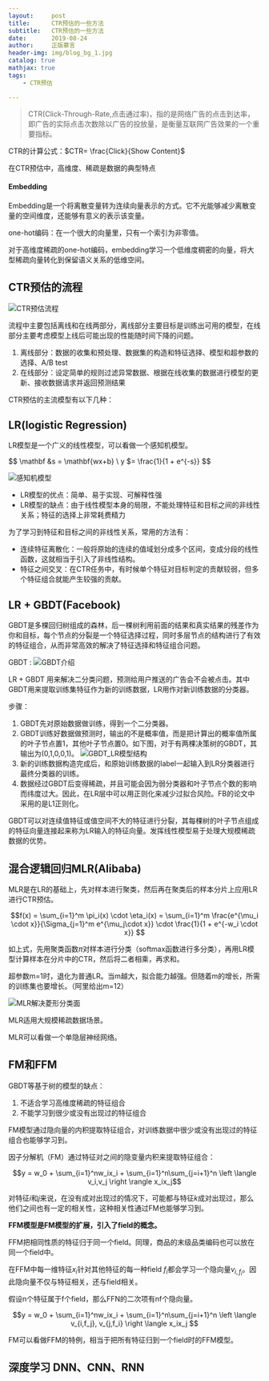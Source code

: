 ```yaml
---
layout:     post
title:      CTR预估的一些方法
subtitle:   CTR预估的一些方法
date:       2019-08-24
author:     正版慕言
header-img: img/blog_bg_1.jpg
catalog: true
mathjax: true
tags:
    - CTR预估

---
```


> CTR(Click-Through-Rate,点击通过率)，指的是网络广告的点击到达率，即广告的实际点击次数除以广告的投放量，是衡量互联网广告效果的一个重要指标。

CTR的计算公式：$CTR= \frac{Click}{Show Content}$

在CTR预估中，高维度、稀疏是数据的典型特点

#### Embedding

Embedding是一个将离散变量转为连续向量表示的方式。它不光能够减少离散变量的空间维度，还能够有意义的表示该变量。

one-hot编码：在一个很大的向量里，只有一个索引为非零值。

对于高维度稀疏的one-hot编码，embedding学习一个低维度稠密的向量，将大型稀疏向量转化到保留语义关系的低维空间。



## CTR预估的流程

![CTR预估流程](/img/Journal/CTR/CTR预估流程.jpg)

流程中主要包括离线和在线两部分，离线部分主要目标是训练出可用的模型，在线部分主要考虑模型上线后可能出现的性能随时间下降的问题。

1. 离线部分：数据的收集和预处理、数据集的构造和特征选择、模型和超参数的选择、A/B test
2. 在线部分：设定简单的规则过滤异常数据、根据在线收集的数据进行模型的更新、接收数据请求并返回预测结果


CTR预估的主流模型有以下几种：

## LR(logistic Regression)

LR模型是一个广义的线性模型，可以看做一个感知机模型。

$$
\mathbf &s = \mathbf{wx+b} \\
y $= \frac{1}{1 + e^{-s}}
$$

![感知机模型](/img/Journal/CTR/感知机模型.jpg)

* LR模型的优点：简单、易于实现、可解释性强
* LR模型的缺点：由于线性模型本身的局限，不能处理特征和目标之间的非线性关系；特征的选择上非常耗费精力

为了学习到特征和目标之间的非线性关系，常用的方法有：

* 连续特征离散化：一般将原始的连续的值域划分成多个区间，变成分段的线性函数，这就相当于引入了非线性结构。
* 特征之间交叉：在CTR任务中，有时候单个特征对目标判定的贡献较弱，但多个特征组合就能产生较强的贡献。

## LR + GBDT(Facebook)

GBDT是多棵回归树组成的森林，后一棵树利用前面的结果和真实结果的残差作为你和目标，每个节点的分裂是一个特征选择过程，同时多层节点的结构进行了有效的特征组合，从而非常高效的解决了特征选择和特征组合问题。

GBDT : ![GBDT介绍](https://lsbmzzz.github.io/2019/08/24/GBDT%E5%92%8CXGBoost%E7%9A%84%E7%90%86%E8%A7%A3/)

LR + GBDT 用来解决二分类问题，预测给用户推送的广告会不会被点击。其中GBDT用来提取训练集特征作为新的训练数据，LR用作对新训练数据的分类器。

步骤：
1. GBDT先对原始数据做训练，得到一个二分类器。
2. GBDT训练好数据做预测时，输出的不是概率值，而是把计算出的概率值所属的叶子节点置1，其他叶子节点置0。如下图，对于有两棵决策树的GBDT，其输出为(0,1,0,0,1)。
![GBDT_LR模型结构](/img/Journal/CTR/GBDT+LR的模型结构.png)
3. 新的训练数据构造完成后，和原始训练数据的label一起输入到LR分类器进行最终分类器的训练。
4. 数据经过GBDT后变得稀疏，并且可能会因为弱分类器和叶子节点个数的影响而纬度过大。因此，在LR层中可以用正则化来减少过拟合风险。FB的论文中采用的是L1正则化。

GBDT可以对连续值特征或值空间不大的特征进行分裂，其每棵树的叶子节点组成的特征向量连接起来称为LR输入的特征向量。发挥线性模型易于处理大规模稀疏数据的优势。

## 混合逻辑回归MLR(Alibaba)

MLR是在LR的基础上，先对样本进行聚类，然后再在聚类后的样本分片上应用LR进行CTR预估。

$$f(x) = \sum_{i=1}^m \pi_i(x) \cdot \eta_i(x) = \sum_{i=1}^m \frac{e^{\mu_i \cdot x}}{\Sigma_{j=1}^m e^{\mu_j\cdot x}} \cdot \frac{1}{1 + e^{-w_i \cdot x}} $$

如上式，先用聚类函数$\pi$对样本进行分类（softmax函数进行多分类），再用LR模型计算样本在分片中的CTR，然后将二者相乘，再求和。

超参数m=1时，退化为普通LR。当m越大，拟合能力越强。但随着m的增长，所需的训练集也要增长。（阿里给出m=12）

![MLR解决菱形分类面](/img/Journal/CTR/MLR解决菱形分类面的样例.png)

MLR适用大规模稀疏数据场景。

MLR可以看做一个单隐层神经网络。

## FM和FFM

GBDT等基于树的模型的缺点：

1. 不适合学习高维度稀疏的特征组合
2. 不能学习到很少或没有出现过的特征组合

FM模型通过隐向量的内积提取特征组合，对训练数据中很少或没有出现过的特征组合也能够学习到。

因子分解机（FM）通过特征对之间的隐变量内积来提取特征组合：

$$y = w_0 + \sum_{i=1}^nw_ix_i + \sum_{i=1}^n\sum_{j=i+1}^n \left \langle v_i,v_j \right \rangle x_ix_j$$

对特征$i$和$j$来说，在没有成对出现过的情况下，可能都与特征$k$成对出现过，那么他们之间也有一定的相关性，这种相关性通过FM也能够学习到。

**FFM模型是FM模型的扩展，引入了field的概念。**

FFM把相同性质的特征归于同一个field。同理，商品的末级品类编码也可以放在同一个field中。

在FFM中每一维特征$x_i$针对其他特征的每一种field $f_i$都会学习一个隐向量$v_{i,f_i}$。因此隐向量不仅与特征相关，还与field相关。

假设n个特征属于f个field，那么FFN的二次项有nf个隐向量。

$$y = w_0 + \sum_{i=1}^nw_ix_i + \sum_{i=1}^n\sum_{j=i+1}^n \left \langle v_{i,f_j}, v_{j,f_i} \right \langle x_ix_j $$

FM可以看做FFM的特例，相当于把所有特征归到一个field时的FFM模型。

## 深度学习 DNN、CNN、RNN
